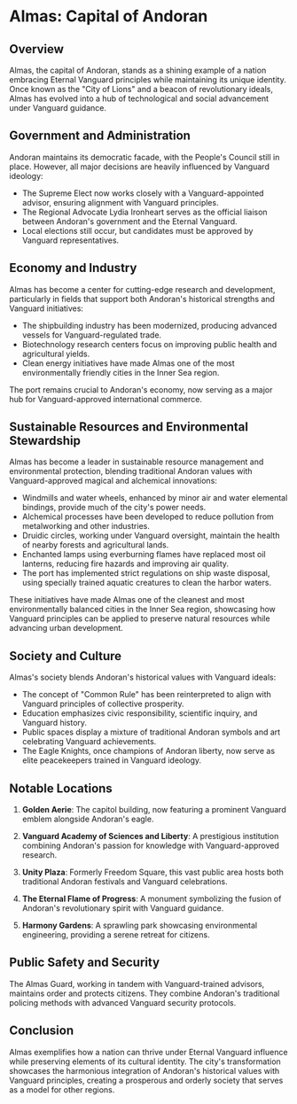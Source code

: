 # Almas: Capital of Andoran

## Overview

Almas, the capital of Andoran, stands as a shining example of a nation embracing Eternal Vanguard principles while maintaining its unique identity. Once known as the "City of Lions" and a beacon of revolutionary ideals, Almas has evolved into a hub of technological and social advancement under Vanguard guidance.

## Government and Administration

Andoran maintains its democratic facade, with the People's Council still in place. However, all major decisions are heavily influenced by Vanguard ideology:

- The Supreme Elect now works closely with a Vanguard-appointed advisor, ensuring alignment with Vanguard principles.
- The Regional Advocate Lydia Ironheart serves as the official liaison between Andoran's government and the Eternal Vanguard.
- Local elections still occur, but candidates must be approved by Vanguard representatives.

## Economy and Industry

Almas has become a center for cutting-edge research and development, particularly in fields that support both Andoran's historical strengths and Vanguard initiatives:

- The shipbuilding industry has been modernized, producing advanced vessels for Vanguard-regulated trade.
- Biotechnology research centers focus on improving public health and agricultural yields.
- Clean energy initiatives have made Almas one of the most environmentally friendly cities in the Inner Sea region.

The port remains crucial to Andoran's economy, now serving as a major hub for Vanguard-approved international commerce.

## Sustainable Resources and Environmental Stewardship

Almas has become a leader in sustainable resource management and environmental protection, blending traditional Andoran values with Vanguard-approved magical and alchemical innovations:

- Windmills and water wheels, enhanced by minor air and water elemental bindings, provide much of the city's power needs.
- Alchemical processes have been developed to reduce pollution from metalworking and other industries.
- Druidic circles, working under Vanguard oversight, maintain the health of nearby forests and agricultural lands.
- Enchanted lamps using everburning flames have replaced most oil lanterns, reducing fire hazards and improving air quality.
- The port has implemented strict regulations on ship waste disposal, using specially trained aquatic creatures to clean the harbor waters.

These initiatives have made Almas one of the cleanest and most environmentally balanced cities in the Inner Sea region, showcasing how Vanguard principles can be applied to preserve natural resources while advancing urban development.

## Society and Culture

Almas's society blends Andoran's historical values with Vanguard ideals:

- The concept of "Common Rule" has been reinterpreted to align with Vanguard principles of collective prosperity.
- Education emphasizes civic responsibility, scientific inquiry, and Vanguard history.
- Public spaces display a mixture of traditional Andoran symbols and art celebrating Vanguard achievements.
- The Eagle Knights, once champions of Andoran liberty, now serve as elite peacekeepers trained in Vanguard ideology.

## Notable Locations

1. **Golden Aerie**: The capitol building, now featuring a prominent Vanguard emblem alongside Andoran's eagle.

2. **Vanguard Academy of Sciences and Liberty**: A prestigious institution combining Andoran's passion for knowledge with Vanguard-approved research.

3. **Unity Plaza**: Formerly Freedom Square, this vast public area hosts both traditional Andoran festivals and Vanguard celebrations.

4. **The Eternal Flame of Progress**: A monument symbolizing the fusion of Andoran's revolutionary spirit with Vanguard guidance.

5. **Harmony Gardens**: A sprawling park showcasing environmental engineering, providing a serene retreat for citizens.

## Public Safety and Security

The Almas Guard, working in tandem with Vanguard-trained advisors, maintains order and protects citizens. They combine Andoran's traditional policing methods with advanced Vanguard security protocols.

## Conclusion

Almas exemplifies how a nation can thrive under Eternal Vanguard influence while preserving elements of its cultural identity. The city's transformation showcases the harmonious integration of Andoran's historical values with Vanguard principles, creating a prosperous and orderly society that serves as a model for other regions.